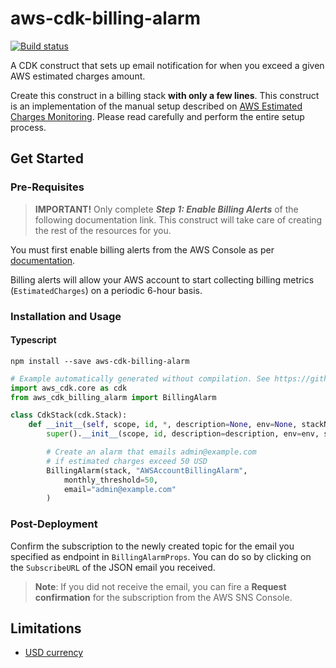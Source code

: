 # aws-cdk-billing-alarm

[![Build status](https://github.com/alvyn279/aws-cdk-billing-alarm/workflows/build/badge.svg)](https://github.com/alvyn279/aws-cdk-billing-alarm/actions/)

A CDK construct that sets up email notification for when you exceed a given AWS estimated charges amount.

Create this construct in a billing stack **with only a few lines**. This construct is an implementation of the manual
setup described on [AWS Estimated Charges Monitoring](https://docs.aws.amazon.com/AmazonCloudWatch/latest/monitoring/gs_monitor_estimated_charges_with_cloudwatch.html#gs_creating_billing_alarm).
Please read carefully and perform the entire setup process.

## Get Started

### Pre-Requisites

> **IMPORTANT!** Only complete ***Step 1: Enable Billing Alerts*** of the following documentation link. This construct will take
> care of creating the rest of the resources for you.

You must first enable billing alerts from the AWS Console as per [documentation](https://docs.aws.amazon.com/AmazonCloudWatch/latest/monitoring/gs_monitor_estimated_charges_with_cloudwatch.html#gs_turning_on_billing_metrics).

Billing alerts will allow your AWS account to start collecting billing metrics (`EstimatedCharges`) on a periodic 6-hour basis.

### Installation and Usage

#### Typescript

```console
npm install --save aws-cdk-billing-alarm
```

```python
# Example automatically generated without compilation. See https://github.com/aws/jsii/issues/826
import aws_cdk.core as cdk
from aws_cdk_billing_alarm import BillingAlarm

class CdkStack(cdk.Stack):
    def __init__(self, scope, id, *, description=None, env=None, stackName=None, tags=None, synthesizer=None, terminationProtection=None, analyticsReporting=None):
        super().__init__(scope, id, description=description, env=env, stackName=stackName, tags=tags, synthesizer=synthesizer, terminationProtection=terminationProtection, analyticsReporting=analyticsReporting)

        # Create an alarm that emails admin@example.com
        # if estimated charges exceed 50 USD
        BillingAlarm(stack, "AWSAccountBillingAlarm",
            monthly_threshold=50,
            email="admin@example.com"
        )
```

### Post-Deployment

Confirm the subscription to the newly created topic for the email you specified as endpoint in `BillingAlarmProps`.
You can do so by clicking on the `SubscribeURL` of the JSON email you received.

> **Note**: If you did not receive the email, you can fire a **Request confirmation** for the subscription from the AWS SNS Console.

## Limitations

* [USD currency](https://docs.aws.amazon.com/AmazonCloudWatch/latest/monitoring/monitor_estimated_charges_with_cloudwatch.html#creating_billing_alarm_with_wizard)
